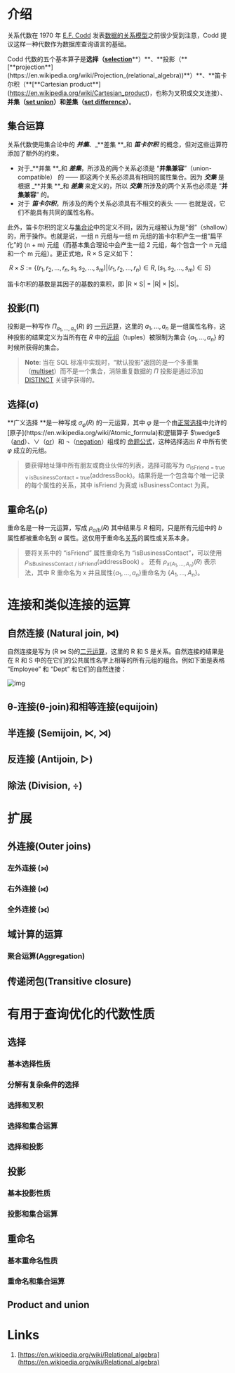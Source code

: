 # 介绍
关系代数在 1970 年 [E.F. Codd](https://en.wikipedia.org/wiki/Edgar_F._Codd) 发表[数据的关系模型](https://en.wikipedia.org/wiki/Relational_model)之前很少受到注意，Codd 提议这样一种代数作为数据库查询语言的基础。

Codd 代数的五个基本算子是**选择（**[**selection**](https://en.wikipedia.org/wiki/Selection_(relational_algebra))**）**、**投影（**[**projection**](https://en.wikipedia.org/wiki/Projection_(relational_algebra))**）**、**笛卡尔积（**[**Cartesian product**](https://en.wikipedia.org/wiki/Cartesian_product)，也称为叉积或交叉连接）、**并集（**[**set union**](https://en.wikipedia.org/wiki/Set_union)**）**和**差集（**[**set difference**](https://en.wikipedia.org/wiki/Set_difference)**）**。

## 集合运算
关系代数使用集合论中的 _**并集**_、_**差集 **_和 _**笛卡尔积**_  的概念，但对这些运算符添加了额外的约束。


- 对于_**并集 **_和 _**差集**_，所涉及的两个关系必须是 “**并集兼容**”（union-compatible） 的 —— 即这两个关系必须具有相同的属性集合。因为 _**交集**_ 是根据 _**并集 **_和 _**差集**_ 来定义的，所以 _**交集**_ 所涉及的两个关系也必须是 “**并集兼容**” 的。
- 对于 _**笛卡尔积**_，所涉及的两个关系必须具有不相交的表头 —— 也就是说，它们不能具有共同的属性名称。

此外，笛卡尔积的定义与[集合论](https://en.wikipedia.org/wiki/Set_(mathematics))中的定义不同，因为元组被认为是“弱”（shallow）的，用于操作。也就是说，一组 n 元组与一组 m 元组的笛卡尔积产生一组“扁平化”的 (n + m) 元组（而基本集合理论中会产生一组 2 元组，每个包含一个 n 元组和一个 m 元组）。更正式地，R × S 定义如下：

​		$R\times S:=\{(r_1,r_2,\dots,r_n,s_1,s_2,\dots,s_m)|(r_1,r_2,\dots,r_n)\in R, (s_1,s_2,\dots,s_m)\in S\}$


笛卡尔积的基数是其因子的基数的乘积，即 |R × S| = |R| × |S|。
## 投影(Π)
投影是一种写作 $\Pi_{a_{1}, \ldots,a_{n}}( R )$ 的 [一元运算](https://en.wikipedia.org/wiki/Unary_operation)，这里的 ${a_{1},\ldots,a_{n}}$ 是一组属性名称，这种投影的结果定义为当所有在 $R$ 中的[元组](https://en.wikipedia.org/wiki/Tuple)（tuples）被限制为集合 $\{a_{1},\ldots,a_{n}\}$ 的时候所获得的集合。

> **Note**:
> 当在 SQL 标准中实现时，“默认投影”返回的是一个多重集（[multiset](https://en.wikipedia.org/wiki/Multiset)）而不是一个集合，消除重复数据的 $\Pi$ 投影是通过添加 [DISTINCT](https://en.wikipedia.org/wiki/Select_(SQL)) 关键字获得的。

## 选择(σ)
**广义选择 **是一种写成 $\sigma_\varphi(R)$ 的一元运算，其中 $\varphi$ 是一个由[正常选择](https://en.wikipedia.org/wiki/Selection_(relational_algebra))中允许的[原子](https://en.wikipedia.org/wiki/Atomic_formula)和逻辑算子 $\wedge$（[and](https://en.wikipedia.org/wiki/Logical_conjunction)）、$\lor$（[or](https://en.wikipedia.org/wiki/Logical_disjunction)）和 $\neg$（[negation](https://en.wikipedia.org/wiki/Negation)）组成的 [命题公式](https://en.wikipedia.org/wiki/Propositional_formula)，这种选择选出 $R$ 中所有使 $\varphi$ 成立的元组。

> 要获得地址簿中所有朋友或商业伙伴的列表，选择可能写为 $\sigma _{{\text{isFriend = true}}\,\lor \,{\text{isBusinessContact = true}}}({\text{addressBook}})$。结果将是一个包含每个唯一记录的每个属性的关系，其中 isFriend 为真或 isBusinessContact 为真。

## 重命名(ρ)
重命名是一种一元运算，写成 $\rho_{a / b}(R)$ 其中结果与 $R$ 相同，只是所有元组中的 $b$ 属性都被重命名到 $a$ 属性。这仅用于重命名[关系](https://en.wikipedia.org/wiki/Relation_(database))的属性或关系本身。

> 要将关系中的 “isFriend” 属性重命名为 “isBusinessContact”，可以使用 $\rho_{\text{isBusinessContact / isFriend} } ( \text{addressBook} )$ 。
> 还有 $\rho_{x(A_{1},\ldots ,A_{ n})}(R)$ 表示法，其中 R 重命名为 x 并且属性$\{a_{1},\ldots ,a_{n}\}$重命名为 $\{A_{1},\ldots ,A_{n}\}$。

# 连接和类似连接的运算
## 自然连接 (Natural join, ⋈)
自然连接是写为 (R ⋈ S)的[二元运算](https://en.wikipedia.org/wiki/Binary_relation)，这里的 R 和 S 是关系。自然连接的结果是在 R 和 S 中的在它们的公共属性名字上相等的所有元组的组合。例如下面是表格 “Employee” 和 “Dept” 和它们的自然连接：

![img](https://littleneko.oss-cn-beijing.aliyuncs.com/img/1637172340769-18a5e60a-ab76-4ad4-ab83-d71c8d8e013f.png)

## θ-连接(θ-join)和相等连接(equijoin)
## 半连接 (Semijoin, ⋉, ⋊)
## 反连接 (Antijoin, ▷)
## 除法 (Division, ÷)


# 扩展
## 外连接(Outer joins)
### 左外连接 (⟕)
### 右外连接 (⟖)
### 全外连接 (⟗)
## 域计算的运算
### 聚合运算(Aggregation)
## 传递闭包(Transitive closure)


# 有用于查询优化的代数性质
## 选择
### 基本选择性质
### 分解有复杂条件的选择
### 选择和叉积
### 选择和集合运算
### 选择和投影


## 投影
### 基本投影性质
### 投影和集合运算


## 重命名
### 基本重命名性质
### 重命名和集合运算


## Product and union
# Links

1. [https://en.wikipedia.org/wiki/Relational_algebra](https://en.wikipedia.org/wiki/Relational_algebra)
